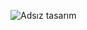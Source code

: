 ![Adsız tasarım](https://github.com/elifbayhatun/todoapp/assets/103332831/49d764cf-0bc1-4aec-a55e-fbb881fc9d60)
